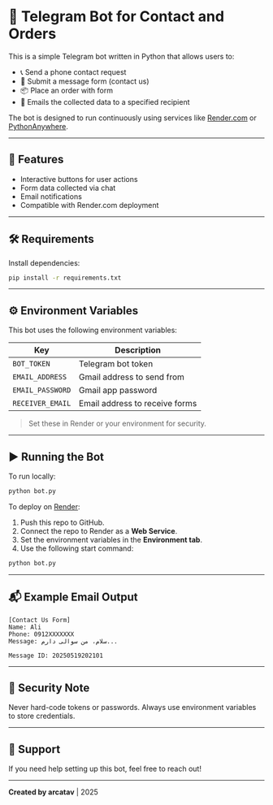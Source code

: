 
# 🤖 Telegram Bot for Contact and Orders

This is a simple Telegram bot written in Python that allows users to:

- 📞 Send a phone contact request
- 📝 Submit a message form (contact us)
- 📦 Place an order with form
- 📧 Emails the collected data to a specified recipient

The bot is designed to run continuously using services like [Render.com](https://render.com) or [PythonAnywhere](https://www.pythonanywhere.com/).

---

## 🚀 Features

- Interactive buttons for user actions
- Form data collected via chat
- Email notifications
- Compatible with Render.com deployment

---

## 🛠 Requirements

Install dependencies:

```bash
pip install -r requirements.txt
```

---

## ⚙️ Environment Variables

This bot uses the following environment variables:

| Key             | Description                     |
|----------------|----------------------------------|
| `BOT_TOKEN`     | Telegram bot token              |
| `EMAIL_ADDRESS` | Gmail address to send from      |
| `EMAIL_PASSWORD`| Gmail app password              |
| `RECEIVER_EMAIL`| Email address to receive forms  |

> Set these in Render or your environment for security.

---

## ▶️ Running the Bot

To run locally:

```bash
python bot.py
```

To deploy on [Render](https://render.com):

1. Push this repo to GitHub.
2. Connect the repo to Render as a **Web Service**.
3. Set the environment variables in the **Environment tab**.
4. Use the following start command:

```bash
python bot.py
```

---

## 📬 Example Email Output

```text
[Contact Us Form]
Name: Ali
Phone: 0912XXXXXXX
Message: سلام، من سوالی دارم...

Message ID: 20250519202101
```

---

## 🔐 Security Note

Never hard-code tokens or passwords. Always use environment variables to store credentials.

---

## 📧 Support

If you need help setting up this bot, feel free to reach out!

---

**Created by arcatav** | 2025
